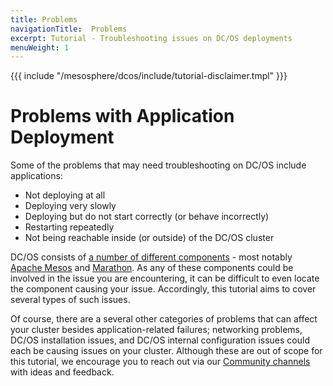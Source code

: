```yaml
---
title: Problems
navigationTitle:  Problems
excerpt: Tutorial - Troubleshooting issues on DC/OS deployments
menuWeight: 1
---
```


<!-- I. Problems Section -->
{{{ include "/mesosphere/dcos/include/tutorial-disclaimer.tmpl" }}}

<a name="problems"></a>

# Problems with Application Deployment

Some of the problems that may need troubleshooting on DC/OS include applications:

- Not deploying at all
- Deploying very slowly
- Deploying but do not start correctly (or behave incorrectly)
- Restarting repeatedly
- Not being reachable inside (or outside) of the DC/OS cluster

DC/OS consists of [a number of different components](/mesosphere/dcos/2.1/overview/architecture/components/) - most notably [Apache Mesos](http://mesos.apache.org/) and [Marathon](https://mesosphere.github.io/marathon/). As any of these components could be involved in the issue you are encountering, it can be difficult to even locate the component causing your issue. Accordingly, this tutorial aims to cover several types of such issues.

Of course, there are a several other categories of problems that can affect your cluster besides application-related failures; networking problems, DC/OS installation issues, and DC/OS internal configuration issues could each be causing issues on your cluster. Although these are out of scope for this tutorial, we encourage you to reach out via our [Community channels](https://dcos.io/community/) with ideas and feedback.
